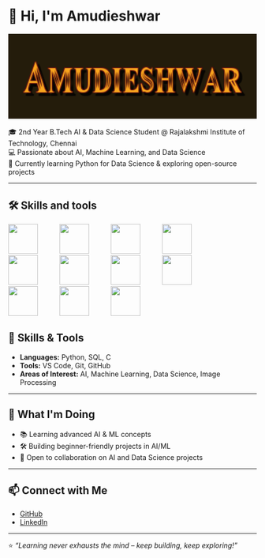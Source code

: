 # 👋 Hi, I'm Amudieshwar  
<p align="center">
  <img src="t.png" width="600" />
</p>

🎓 2nd Year B.Tech AI & Data Science Student @ Rajalakshmi Institute of Technology, Chennai  
💻 Passionate about AI, Machine Learning, and Data Science  
🚀 Currently learning Python for Data Science & exploring open-source projects  

---



## 🛠️ Skills and tools  
 
 

<p align="left">
  <img src="https://cdn.jsdelivr.net/gh/devicons/devicon/icons/python/python-original.svg" width="60" height="60" style="margin-right:40px;"/>
  <img src="https://cdn.jsdelivr.net/gh/devicons/devicon/icons/java/java-original.svg" width="60" height="60" style="margin-right:40px;"/>
  <img src="https://cdn.jsdelivr.net/gh/devicons/devicon/icons/c/c-original.svg" width="60" height="60" style="margin-right:40px;"/>
  <img src="https://cdn.jsdelivr.net/gh/devicons/devicon/icons/cplusplus/cplusplus-original.svg" width="60" height="60" style="margin-right:40px;"/>
  <img src="https://cdn.jsdelivr.net/gh/devicons/devicon/icons/mysql/mysql-original-wordmark.svg" width="60" height="60" style="margin-right:40px;"/>
  <img src="https://cdn.jsdelivr.net/gh/devicons/devicon/icons/git/git-original.svg" width="60" height="60" style="margin-right:40px;"/>
  <img src="https://cdn.jsdelivr.net/gh/devicons/devicon/icons/github/github-original.svg" width="60" height="60" style="margin-right:40px;"/>
  <img src="https://cdn.jsdelivr.net/gh/devicons/devicon/icons/vscode/vscode-original.svg" width="60" height="60" style="margin-right:40px;"/>
  <img src="https://cdn.jsdelivr.net/gh/devicons/devicon/icons/html5/html5-original.svg" width="60" height="60" style="margin-right:40px;"/>
  <img src="https://cdn.jsdelivr.net/gh/devicons/devicon/icons/css3/css3-original.svg" width="60" height="60" style="margin-right:40px;"/>
  <img src="https://cdn.jsdelivr.net/gh/devicons/devicon/icons/javascript/javascript-original.svg" width="60" height="60" style="margin-right:40px;"/>
</p>






## 🔧 Skills & Tools  
- **Languages:** Python, SQL, C  
- **Tools:** VS Code, Git, GitHub  
- **Areas of Interest:** AI, Machine Learning, Data Science, Image Processing  

---

## 🌱 What I'm Doing  
- 📚 Learning advanced AI & ML concepts  
- 🛠️ Building beginner-friendly projects in AI/ML  
- 🤝 Open to collaboration on AI and Data Science projects  

---

## 📫 Connect with Me  
- [GitHub](https://github.com/Amudieshwar-AG/Amudieshwar-AG/)  
- [LinkedIn](https://www.linkedin.com/in/amudieshwar-a-g/) 

---
⭐️ *“Learning never exhausts the mind – keep building, keep exploring!”*  
